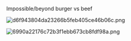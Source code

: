 Impossible/beyond burger vs beef

![d6f943804da23266b5feb405ce46b06c.png](../../../_resources/e9606a90e3cb425daf107b8279014fa9.png)

![6990a22176c72b3f1ebb673cb8fdf98a.png](../../../_resources/2bd1a5a7fd2c45ea99ff8591efdfeae0.png)

